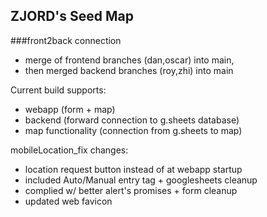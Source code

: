 ## ZJORD's Seed Map

###front2back connection

+ merge of frontend branches (dan,oscar) into main,
+ then merged backend branches (roy,zhi) into main

Current build supports:
+ webapp (form + map)
+ backend (forward connection to g.sheets database)
+ map functionality (connection from g.sheets to map)

mobileLocation_fix changes:
+ location request button instead of at webapp startup
+ included Auto/Manual entry tag + googlesheets cleanup
+ complied w/ better alert's promises + form cleanup
+ updated web favicon

